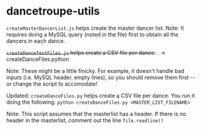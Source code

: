 # dancetroupe-utils

`createMasterDancerList.js` helps create the master dancer list. Note: It requires doing a MySQL query (noted in the file) first to obtain all the dancers in each dance.

~~`createDanceTextFiles.js` helps create a CSV file per dance.~~ . -> createDanceFiles.python

Note: These might be a little finicky. For example, it doesn't handle bad inputs (i.e. MySQL header, empty lines), so you should remove them first -- or change the script to accomodate!

Updated:
`createDanceFiles.py` helps create a CSV file per dance.  You run it doing the following:
`python createDanceFiles.py <MASTER_LIST_FILENAME>`

Note: This script assumes that the masterlist has a header.  If there is no header in the masterlist, comment out the line `file.readline()`
